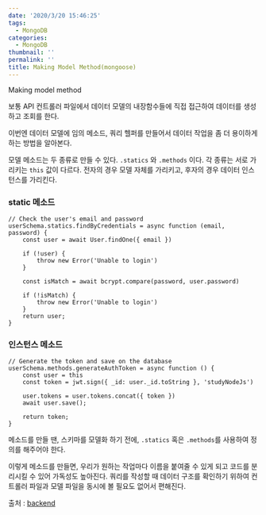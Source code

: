 ```yaml
---
date: '2020/3/20 15:46:25'
tags:
  - MongoDB
categories:
  - MongoDB
thumbnail: ''
permalink: ''
title: Making Model Method(mongoose)
---
```


Making model method


<!-- more -->

보통 API 컨트롤러 파일에서 데이터 모델의 내장함수들에 직접 접근하여 데이터를 생성하고 조회를 한다.

이번엔 데이터 모델에 임의 메소드, 쿼리 헬퍼를 만들어서 데이터 작업을 좀 더 용이하게 하는 방법을 알아본다.

모델 메소드는 두 종류로 만들 수 있다. `.statics` 와 `.methods` 이다. 각 종류는 서로 가리키는 `this` 값이 다르다. 전자의 경우 모델 자체를 가리키고, 후자의 경우 데이터 인스턴스를 가리킨다. 

### static 메소드

```
// Check the user's email and password
userSchema.statics.findByCredentials = async function (email, password) {
    const user = await User.findOne({ email })

    if (!user) {
        throw new Error('Unable to login')
    }

    const isMatch = await bcrypt.compare(password, user.password)

    if (!isMatch) {
        throw new Error('Unable to login')
    }
    return user;
}
```

### 인스턴스 메소드

```
// Generate the token and save on the database
userSchema.methods.generateAuthToken = async function () {
    const user = this
    const token = jwt.sign({ _id: user._id.toString }, 'studyNodeJs')

    user.tokens = user.tokens.concat({ token })
    await user.save();

    return token;
}
```

메소드를 만들 땐, 스키마를 모델화 하기 전에, `.statics` 혹은 `.methods`를 사용하여 정의를 해주어야 한다.

이렇게 메소드를 만들면, 우리가 원하는 작업마다 이름을 붙여줄 수 있게 되고 코드를 분리시킬 수 있어 가독성도 높아진다. 쿼리를 작성할 때 데이터 구조를 확인하기 위하여 컨트롤러 파일과 모델 파일을 동시에 볼 필요도 없어서 편해진다. 


출처 : [backend](https://backend-intro.vlpt.us/) 